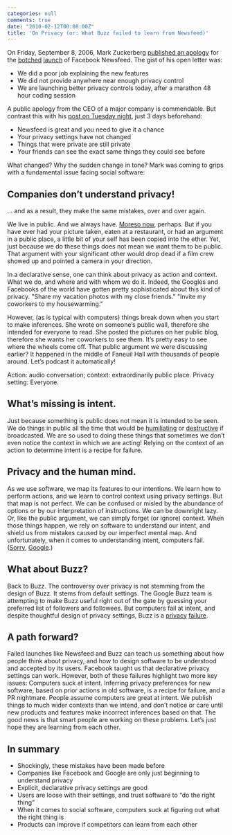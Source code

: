 ```yaml
---
categories: null
comments: true
date: "2010-02-12T00:00:00Z"
title: 'On Privacy (or: What Buzz failed to learn from Newsfeed)'
---
```

On Friday, September 8, 2006, Mark Zuckerberg [published an apology](http://blog.facebook.com/blog.php?post=2208562130)
for the [botched](http://www.wired.com/science/discoveries/news/2006/09/71739) [launch](http://www.theregister.co.uk/2006/09/07/facebook_update_controversy/)
of Facebook Newsfeed. The gist of his open letter was:

* We did a poor job explaining the new features
* We did not provide anywhere near enough privacy control
* We are launching better privacy controls today, after a marathon 48 hour coding session

A public apology from the CEO of a major company is commendable.
But contrast this with his [post on Tuesday night](http://blog.facebook.com/blog.php?post=2208197130), just 3 days beforehand:

* Newsfeed is great and you need to give it a chance
* Your privacy settings have not changed
* Things that were private are still private
* Your friends can see the exact same things they could see before

What changed?  Why the sudden change in tone?  Mark was coming to grips with a fundamental issue facing social software:

## Companies don’t understand privacy!

... and as a result, they make the same mistakes, over and over again.

We live in public.  And we always have.  [Moreso now](http://www.youtube.com/watch?v=_XSTwfdFwIY), perhaps.
But if you have ever had your picture taken, eaten at a restaurant, or had an argument in a public place,
a little bit of your self has been copied into the ether.  Yet, just because we do these things does not mean we want them to be public.
That argument with your significant other would drop dead if a film crew showed up and pointed a camera in your direction.

In a declarative sense, one can think about privacy as action and context.
What we do, and where and with whom we do it.
Indeed, the Googles and Facebooks of the world have gotten pretty sophisticated about this kind of privacy.
"Share my vacation photos with my close friends."  "Invite my coworkers to my housewarming."

However, (as is typical with computers) things break down when you start to make inferences.
She wrote on someone’s public wall, therefore she intended for everyone to read.
She posted the pictures on her public blog, therefore she wants her coworkers to see them.
It’s pretty easy to see where the wheels come off.  That public argument we were discussing earlier?
It happened in the middle of Faneuil Hall with thousands of people around.  Let’s podcast it automatically!

Action: audio conversation; context: extraordinarily public place.  Privacy setting: Everyone.

## What’s missing is intent.

Just because something is public does not mean it is intended to be seen.
We do things in public all the time that would be [humiliating](http://www.people.com/people/article/0,,20323528,00.html)
or [destructive](http://www.ivygateblog.com/2008/12/dartmouth-religion-professor-apparently-clueless-about-the-perils-of-facebook/) if broadcasted.
We are so used to doing these things that sometimes we don’t even notice the context in which we are acting!
Relying on the context of an action to determine intent is a recipe for failure.

## Privacy and the human mind.

As we use software, we map its features to our intentions.  We learn how to perform actions, and we learn to control context using privacy settings.
But that map is not perfect.  We can be confused or misled by the abundance of options or by our interpretation of instructions.  We can be downright lazy.
Or, like the public argument, we can simply forget (or ignore) context.  When those things happen, we rely on software to understand our intent,
and shield us from mistakes caused by our imperfect mental map.  And unfortunately, when it comes to understanding intent, computers fail.
([Sorry](http://gadgetwise.blogs.nytimes.com/2009/06/29/pushing-the-limits-of-googles-speech-recognition/), [Google](http://gvscrewups.blogspot.com/).)

## What about Buzz?

Back to Buzz.  The controversy over privacy is not stemming from the design of Buzz.  It stems from default settings.
The Google Buzz team is attempting to make Buzz useful right out of the gate by guessing your preferred list of followers and followees.
But computers fail at intent, and despite thoughtful design of privacy settings,
Buzz is a [privacy](http://fugitivus.wordpress.com/2010/02/11/fuck-you-google/)
[failure](http://www.businessinsider.com/googles-nice-improvements-to-buzz-dont-correct-major-privacy-flaw-2010-2).

## A path forward?

Failed launches like Newsfeed and Buzz can teach us something about how people think about privacy, and how to design software to be understood and accepted by its users.  Facebook taught us that declarative privacy settings can work.  However, both of these failures highlight two more key issues:
Computers suck at intent.  Inferring privacy preferences for new software, based on prior actions in old software, is a recipe for failure, and a PR nightmare.
People assume computers are great at intent.  We publish things to much wider contexts than we intend, and don’t notice or care until new products and features make incorrect inferences based on that.
The good news is that smart people are working on these problems.  Let’s just hope they are learning from each other.

## In summary

* Shockingly, these mistakes have been made before
* Companies like Facebook and Google are only just beginning to understand privacy
* Explicit, declarative privacy settings are good
* Users are loose with their settings, and trust software to “do the right thing”
* When it comes to social software, computers suck at figuring out what the right thing is
* Products can improve if competitors can learn from each other
